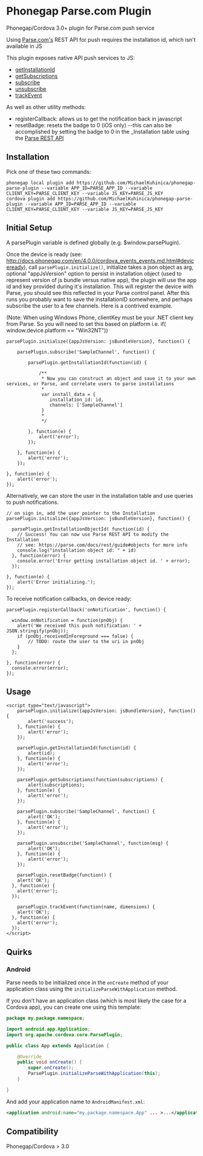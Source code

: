 Phonegap Parse.com Plugin
=========================

Phonegap/Cordova 3.0+ plugin for Parse.com push service

Using [Parse.com's](http://parse.com) REST API for push requires the installation id, which isn't available in JS

This plugin exposes native API push services to JS:
* <a href="https://www.parse.com/docs/android/api/com/parse/ParseInstallation.html#getInstallationId()">getInstallationId</a>
* <a href="https://www.parse.com/docs/android/api/com/parse/PushService.html#getSubscriptions(android.content.Context)">getSubscriptions</a>
* <a href="https://www.parse.com/docs/android/api/com/parse/PushService.html#subscribe(android.content.Context, java.lang.String, java.lang.Class, int)">subscribe</a>
* <a href="https://www.parse.com/docs/android/api/com/parse/PushService.html#unsubscribe(android.content.Context, java.lang.String)">unsubscribe</a>
* <a href="https://parse.com/docs/osx/api/Classes/PFAnalytics.html#//api/name/trackEvent:dimensions:">trackEvent</a>

As well as other utility methods:
* registerCallback: allows us to get the notification back in javascript
* resetBadge: resets the badge to 0 (iOS only) --this can also be accomplished by setting the badge to 0 in the _Installation table using the <a href="https://parse.com/docs/rest/guide#objects-updating-objects">Parse REST API</a>

Installation
------------

Pick one of these two commands:

```
phonegap local plugin add https://github.com/MichaelKuhinica/phonegap-parse-plugin --variable APP_ID=PARSE_APP_ID --variable CLIENT_KEY=PARSE_CLIENT_KEY --variable JS_KEY=PARSE_JS_KEY
cordova plugin add https://github.com/MichaelKuhinica/phonegap-parse-plugin --variable APP_ID=PARSE_APP_ID --variable CLIENT_KEY=PARSE_CLIENT_KEY --variable JS_KEY=PARSE_JS_KEY
```

Initial Setup
-------------

A parsePlugin variable is defined globally (e.g. $window.parsePlugin).

Once the device is ready (see: http://docs.phonegap.com/en/4.0.0/cordova_events_events.md.html#deviceready), call ```parsePlugin.initialize()```, initialize takes a json object as arg, optional "appJsVersion" option to persist in installation object (used to represent version of js bundle versus native app), the plugin will use the app id and key provided during it's installation. This will register the device with Parse, you should see this reflected in your Parse control panel. After this runs you probably want to save the installationID somewhere, and perhaps subscribe the user to a few channels. Here is a contrived example.

(Note: When using Windows Phone, clientKey must be your .NET client key from Parse. So you will need to set this based on platform i.e. if( window.device.platform == "Win32NT"))

```
parsePlugin.initialize({appJsVersion: jsBundleVersion}, function() {

	parsePlugin.subscribe('SampleChannel', function() {

		parsePlugin.getInstallationId(function(id) {

			/**
			 * Now you can construct an object and save it to your own services, or Parse, and correlate users to parse installations
			 *
			 var install_data = {
			  	installation_id: id,
			  	channels: ['SampleChannel']
			 }
			 *
			 */

		}, function(e) {
			alert('error');
		});

	}, function(e) {
		alert('error');
	});

}, function(e) {
	alert('error');
});

```

Alternatively, we can store the user in the installation table and use queries to push notifications.

```
// on sign in, add the user pointer to the Installation
parsePlugin.initialize({appJsVersion: jsBundleVersion}, function() {

  parsePlugin.getInstallationObjectId( function(id) {
    // Success! You can now use Parse REST API to modify the Installation
    // see: https://parse.com/docs/rest/guide#objects for more info
    console.log("installation object id: " + id)
  }, function(error) {
    console.error('Error getting installation object id. ' + error);
  });

}, function(e) {
	alert('Error initializing.');
});

```

To receive notification callbacks, on device ready:


```
parsePlugin.registerCallback('onNotification', function() {

  window.onNotification = function(pnObj) {
    alert('We received this push notification: ' + JSON.stringify(pnObj));
    if (pnObj.receivedInForeground === false) {
    	// TODO: route the user to the uri in pnObj
    }
  };

}, function(error) {
  console.error(error);
});

```

Usage
-----
```
<script type="text/javascript">
	parsePlugin.initialize({appJsVersion: jsBundleVersion}, function() {
		alert('success');
	}, function(e) {
		alert('error');
	});

	parsePlugin.getInstallationId(function(id) {
		alert(id);
	}, function(e) {
		alert('error');
	});

	parsePlugin.getSubscriptions(function(subscriptions) {
		alert(subscriptions);
	}, function(e) {
		alert('error');
	});

	parsePlugin.subscribe('SampleChannel', function() {
		alert('OK');
	}, function(e) {
		alert('error');
	});

	parsePlugin.unsubscribe('SampleChannel', function(msg) {
		alert('OK');
	}, function(e) {
		alert('error');
	});

	parsePlugin.resetBadge(function() {
    alert('OK');
  }, function(e) {
    alert('error');
  });

	parsePlugin.trackEvent(function(name, dimensions) {
    alert('OK');
  }, function(e) {
    alert('error');
  });
</script>
```

Quirks
------

### Android

Parse needs to be initialized once in the `onCreate` method of your application class using the `initializeParseWithApplication` method.

If you don’t have an application class (which is most likely the case for a Cordova app), you can create one using this template:

```java
package my.package.namespace;

import android.app.Application;
import org.apache.cordova.core.ParsePlugin;

public class App extends Application {

    @Override
    public void onCreate() {
        super.onCreate();
        ParsePlugin.initializeParseWithApplication(this);
    }

}
```

And add your application name to `AndroidManifest.xml`:

```xml
<application android:name="my.package.namespace.App" ... >...</application>
```


Compatibility
-------------
Phonegap/Cordova > 3.0
